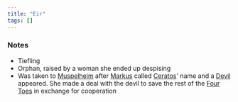 ```yaml
---
title: "Eir"
tags: []
---
```


### Notes

- Tiefling
- Orphan, raised by a woman she ended up despising
- Was taken to [Muspelheim](Muspelheim) after [Markus](content/PCs/Markus.md) called [Ceratos](content/Gods/Loki.md)' name and a [Devil](Devil) appeared. She made a deal with the devil to save the rest of the [Four Toes](content/PCs/Four%20Toes.md) in exchange for cooperation

